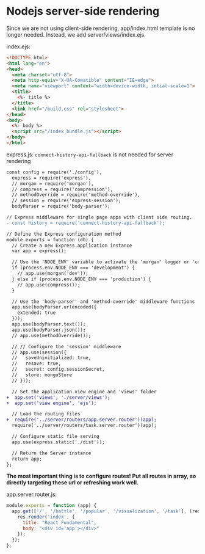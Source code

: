 # Nodejs server-side rendering

Since we are not using client-side rendering, app/index.html template is no longer needed. Instead, we add server/views/index.ejs.

index.ejs:

```html
<!DOCTYPE html>
<html lang="en">
<head>
  <meta charset="utf-8">
  <meta http-equiv="X-UA-Comatible" content="IE=edge">
  <meta name="viewport" content="width=device-width, intial-scale=1">
  <title>
    <%- title %>
  </title>
  <link href="/build.css" rel="stylesheet">
</head>
<body>
  <%- body %>
  <script src="/index_bundle.js"></script>
</body>
</html>
```

express.js: `connect-history-api-fallback` is not needed for server rendering

```diff
const config = require('./config'),
  express = require('express'),
  // morgan = require('morgan'),
  // compress = require('compression'),
  // methodOverride = require('method-override'),
  // session = require('express-session');
  bodyParser = require('body-parser');

// Express middleware for single page apps with client side routing.
- const history = require('connect-history-api-fallback');

// Define the Express configuration method
module.exports = function (db) {
  // Create a new Express application instance
  var app = express();

  // Use the 'NDOE_ENV' variable to activate the 'morgan' logger or 'compress' middleware
  if (process.env.NODE_ENV === 'development') {
    // app.use(morgan('dev'));
  } else if (process.env.NODE_ENV === 'production') {
    // app.use(compress());
  }

  // Use the 'body-parser' and 'method-override' middleware functions
  app.use(bodyParser.urlencoded({
    extended: true
  }));
  app.use(bodyParser.text());
  app.use(bodyParser.json());
  // app.use(methodOverride());

  // // Configure the 'session' middleware
  // app.use(session({
  //   saveUninitialized: true,
  //   resave: true,
  //   secret: config.sessionSecret,
  //   store: mongoStore
  // }));

  // Set the application view engine and 'views' folder
+  app.set('views', './server/views');
+  app.set('view engine', 'ejs');

  // Load the routing files
+  require('../server/routers/app.server.router')(app);
  require('../server/routers/task.server.router')(app);

  // Configure static file serving
  app.use(express.static('./dist'));

  // Return the Server instance
  return app;
};
```

**The most important thing is to configure routes! Put all routes in array, so directly targeting these url or refreshing work well.**

app.server.router.js:

```javascript
module.exports = function (app) {
  app.get(['/', '/battle', '/popular', '/visualization', '/task'], (req, res) => {
    res.render('index', {
      title: "React Fundamental",
      body: "<div id='app'></div>"
    });
  });
};
```